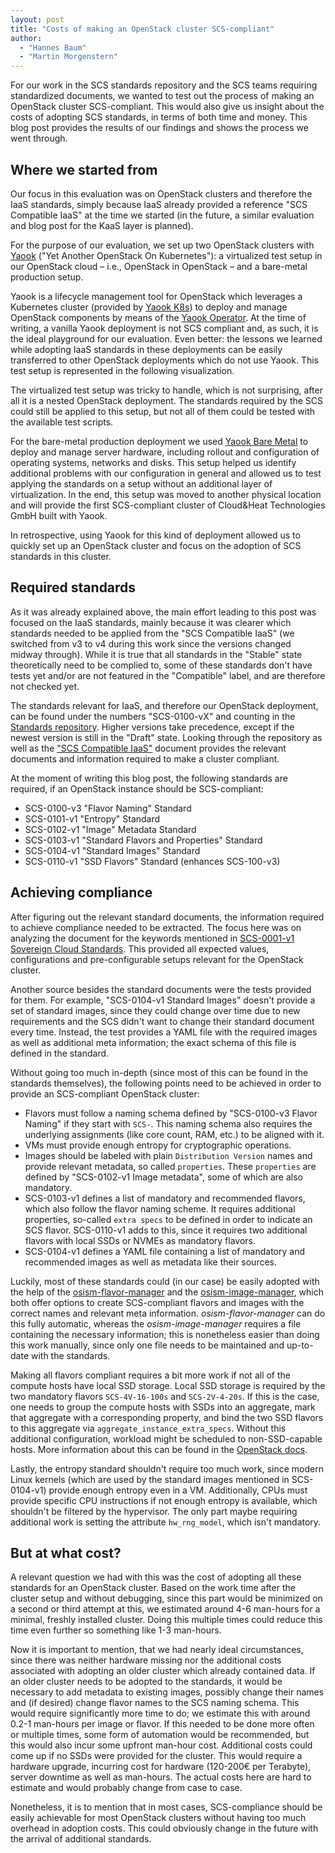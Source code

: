 ```yaml
---
layout: post
title: "Costs of making an OpenStack cluster SCS-compliant"
author:
  - "Hannes Baum"
  - "Martin Morgenstern"
---
```


For our work in the SCS standards repository and the SCS teams requiring standardized documents, we wanted to test out
the process of making an OpenStack cluster SCS-compliant. This would also give us insight about the costs of adopting
SCS standards, in terms of both time and money. This blog post provides the results of our findings
and shows the process we went through.

## Where we started from

Our focus in this evaluation was on OpenStack clusters and therefore the IaaS standards, simply because IaaS already provided
a reference "SCS Compatible IaaS" at the time we started (in the future, a similar evaluation and blog post for the KaaS layer
is planned).

For the purpose of our evaluation, we set up two OpenStack clusters with [Yaook](https://docs.yaook.cloud/concepts/overview.html)
("Yet Another OpenStack On Kubernetes"): a virtualized test setup in our OpenStack cloud – i.e., OpenStack in OpenStack – and a
bare-metal production setup.

Yaook is a lifecycle management tool for OpenStack which leverages a Kubernetes cluster (provided by
[Yaook K8s](https://yaook.gitlab.io/k8s/)) to deploy and manage OpenStack components by means of the
[Yaook Operator](https://docs.yaook.cloud/handbook/user-guide.html#introduction-to-yaook-operator).
At the time of writing, a vanilla Yaook deployment is not SCS compliant and, as such, it is the ideal playground for our evaluation.
Even better: the lessons we learned while adopting IaaS standards in these deployments can be easily transferred to other OpenStack
deployments which do not use Yaook.
This test setup is represented in the following visualization.

The virtualized test setup was tricky to handle, which is not surprising, after all it is a nested OpenStack deployment.
The standards required by the SCS could still be applied to this setup, but not all of them could be tested with
the available test scripts.

For the bare-metal production deployment we used [Yaook Bare Metal](https://gitlab.com/yaook/metal-controller) to deploy and
manage server hardware, including rollout and configuration of operating systems, networks and disks.
This setup helped us identify additional problems with our configuration in general and allowed us to test applying
the standards on a setup without an additional layer of virtualization.
In the end, this setup was moved to another physical location and will provide the first SCS-compliant cluster of
Cloud&Heat Technologies GmbH built with Yaook.

In retrospective, using Yaook for this kind of deployment allowed us to quickly set up an OpenStack cluster and
focus on the adoption of SCS standards in this cluster.

## Required standards

As it was already explained above, the main effort leading to this post was focused on the IaaS standards, mainly because
it was clearer which standards needed to be applied from the "SCS Compatible IaaS" (we switched from v3 to v4 during this
work since the versions changed midway through). While it is true that all standards in the "Stable" state theoretically
need to be complied to, some of these standards don't have tests yet and/or are not featured in the "Compatible" label,
and are therefore not checked yet.

The standards relevant for IaaS, and therefore our OpenStack deployment, can be found under the numbers "SCS-0100-vX" and
counting in the [Standards repository](https://github.com/SovereignCloudStack/standards).
Higher versions take precedence, except if the newest version is still in the "Draft" state.
Looking through the repository as well as the ["SCS Compatible IaaS"](https://github.com/SovereignCloudStack/standards/blob/main/Tests/scs-compatible-iaas.yaml) document provides the relevant documents
and information required to make a cluster compliant.

At the moment of writing this blog post, the following standards are required, if an OpenStack instance should be SCS-compliant:

* SCS-0100-v3 "Flavor Naming" Standard
* SCS-0101-v1 "Entropy" Standard
* SCS-0102-v1 "Image" Metadata Standard
* SCS-0103-v1 "Standard Flavors and Properties" Standard
* SCS-0104-v1 "Standard Images" Standard
* SCS-0110-v1 "SSD Flavors" Standard (enhances SCS-100-v3)

## Achieving compliance

After figuring out the relevant standard documents, the information required to achieve compliance needed to be extracted.
The focus here was on analyzing the document for the keywords mentioned in [SCS-0001-v1 Sovereign Cloud Standards](https://github.com/SovereignCloudStack/standards/blob/main/Standards/scs-0001-v1-sovereign-cloud-standards.md).
This provided all expected values, configurations and pre-configurable setups relevant for the OpenStack cluster.

Another source besides the standard documents were the tests provided for them. For example, "SCS-0104-v1 Standard Images"
doesn't provide a set of standard images, since they could change over time due to new requirements and the SCS didn't
want to change their standard document every time. Instead, the test provides a YAML file with the required images as well
as additional meta information; the exact schema of this file is defined in the standard.

Without going too much in-depth (since most of this can be found in the standards themselves), the following points need
to be achieved in order to provide an SCS-compliant OpenStack cluster:

* Flavors must follow a naming schema defined by "SCS-0100-v3 Flavor Naming" if they start with `SCS-`. This naming schema
  also requires the underlying assignments (like core count, RAM, etc.) to be aligned with it.
* VMs must provide enough entropy for cryptographic operations.
* Images should be labeled with plain `Distribution Version` names and provide relevant metadata, so called `properties`.
  These `properties` are defined by "SCS-0102-v1 Image metadata", some of which are also mandatory.
* SCS-0103-v1 defines a list of mandatory and recommended flavors, which also follow the flavor naming scheme.
  It requires additional properties, so-called `extra specs` to be defined in order to indicate an SCS flavor.
  SCS-0110-v1 adds to this, since it requires two additional flavors with local SSDs or NVMEs as mandatory flavors.
* SCS-0104-v1 defines a YAML file containing a list of mandatory and recommended images as well as metadata like their sources.

Luckily, most of these standards could (in our case) be easily adopted with the help of the [osism-flavor-manager](https://github.com/osism/openstack-flavor-manager) and the
[osism-image-manager](https://github.com/osism/openstack-image-manager), which both offer options to create SCS-compliant flavors and images with the correct names
and relevant meta information. *osism-flavor-manager* can do this fully automatic, whereas the *osism-image-manager* requires
a file containing the necessary information; this is nonetheless easier than doing this work manually, since only one
file needs to be maintained and up-to-date with the standards.

Making all flavors compliant requires a bit more work if not all of the compute hosts have local SSD storage.
Local SSD storage is required by the two mandatory flavors `SCS-4V-16-100s` and `SCS-2V-4-20s`.
If this is the case, one needs to group the compute hosts with SSDs into an aggregate, mark that aggregate with a corresponding property,
and bind the two SSD flavors to this aggregate via `aggregate_instance_extra_specs`.
Without this additional configuration, workload might be scheduled to non-SSD-capable hosts.
More information about this can be found in the [OpenStack docs](https://docs.openstack.org/nova/latest/admin/aggregates.html#example-specify-compute-hosts-with-ssds).

Lastly, the entropy standard shouldn't require too much work, since modern Linux kernels (which are used by the
standard images mentioned in SCS-0104-v1) provide enough entropy even in a VM. Additionally, CPUs must provide specific
CPU instructions if not enough entropy is available, which shouldn't be filtered by the hypervisor.
The only part maybe requiring additional work is setting the attribute `hw_rng_model`, which isn't mandatory.

## But at what cost?

A relevant question we had with this was the cost of adopting all these standards for an OpenStack cluster.
Based on the work time after the cluster setup and without debugging, since this part would be minimized on a second
or third attempt at this, we estimated around 4-6 man-hours for a minimal, freshly installed cluster. Doing this multiple
times could reduce this time even further so something like 1-3 man-hours.

Now it is important to mention, that we had nearly ideal circumstances, since there was neither hardware missing nor
the additional costs associated with adopting an older cluster which already contained data.
If an older cluster needs to be adopted to the standards, it would be necessary to add metadata to existing images, possibly
change their names and (if desired) change flavor names to the SCS naming schema. This would require significantly more time
to do; we estimate this with around 0.2-1 man-hours per image or flavor. If this needed to be done more often or multiple
times, some form of automation would be recommended, but this would also incur some upfront man-hour cost.
Additional costs could come up if no SSDs were provided for the cluster. This would require a hardware upgrade, incurring
cost for hardware (120-200€ per Terabyte), server downtime as well as man-hours. The actual costs here are hard to estimate
and would probably change from case to case.

Nonetheless, it is to mention that in most cases, SCS-compliance should be easily achievable for most OpenStack clusters
without having too much overhead in adoption costs. This could obviously change in the future with the arrival of
additional standards.
